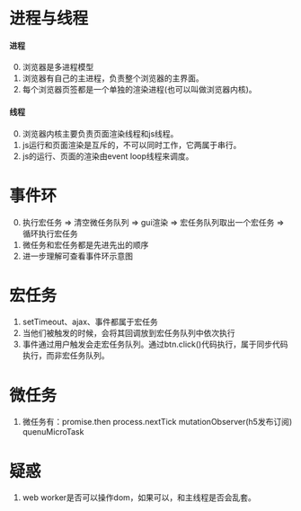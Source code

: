 # 进程与线程

#### 进程
0. 浏览器是多进程模型
1. 浏览器有自己的主进程，负责整个浏览器的主界面。
2. 每个浏览器页签都是一个单独的渲染进程(也可以叫做浏览器内核)。

#### 线程
0. 浏览器内核主要负责页面渲染线程和js线程。
1. js运行和页面渲染是互斥的，不可以同时工作，它两属于串行。
2. js的运行、页面的渲染由event loop线程来调度。

# 事件环
0. 执行宏任务 => 清空微任务队列 => gui渲染 => 宏任务队列取出一个宏任务 => 循环执行宏任务
1. 微任务和宏任务都是先进先出的顺序
2. 进一步理解可查看事件环示意图

# 宏任务
1. setTimeout、ajax、事件都属于宏任务
2. 当他们被触发的时候，会将其回调放到宏任务队列中依次执行
3. 事件通过用户触发会走宏任务队列。通过btn.click()代码执行，属于同步代码执行，而非宏任务队列。

# 微任务
1. 微任务有：promise.then process.nextTick mutationObserver(h5发布订阅) quenuMicroTask


# 疑惑
1. web worker是否可以操作dom，如果可以，和主线程是否会乱套。